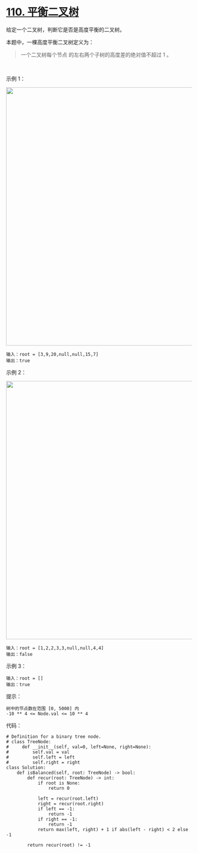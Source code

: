 # [110. 平衡二叉树](https://leetcode-cn.com/problems/balanced-binary-tree/)

给定一个二叉树，判断它是否是高度平衡的二叉树。

本题中，一棵高度平衡二叉树定义为：

> 一个二叉树每个节点 的左右两个子树的高度差的绝对值不超过 1 。

 

示例 1：

<img src="https://assets.leetcode.com/uploads/2020/10/06/balance_1.jpg" width="700" />

```
输入：root = [3,9,20,null,null,15,7]
输出：true
```
示例 2：

<img src="https://assets.leetcode.com/uploads/2020/10/06/balance_2.jpg" width="700" />

```
输入：root = [1,2,2,3,3,null,null,4,4]
输出：false
```
示例 3：
```
输入：root = []
输出：true
```

提示：
```
树中的节点数在范围 [0, 5000] 内
-10 ** 4 <= Node.val <= 10 ** 4
```

代码：
```python3
# Definition for a binary tree node.
# class TreeNode:
#     def __init__(self, val=0, left=None, right=None):
#         self.val = val
#         self.left = left
#         self.right = right
class Solution:
    def isBalanced(self, root: TreeNode) -> bool:
        def recur(root: TreeNode) -> int:
            if root is None:
                return 0
            
            left = recur(root.left)
            right = recur(root.right)
            if left == -1:
                return -1
            if right == -1:
                return -1
            return max(left, right) + 1 if abs(left - right) < 2 else -1

        return recur(root) != -1
```